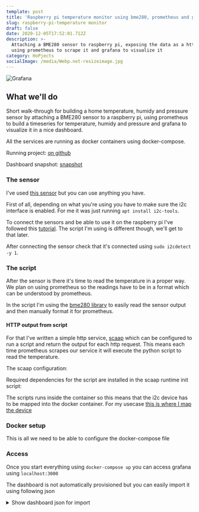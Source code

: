 ```yaml
---
template: post
title: 'Raspberry pi temperature monitor using bme280, prometheus and grafana'
slug: raspberry-pi-temperature monitor
draft: false
date: 2020-12-05T17:52:01.712Z
description: >-
  Attaching a BME280 sensor to raspberry pi, exposing the data as a http server,
  using prometheus to scrape it and grafana to visualize it 
category: HoPjects
socialImage: /media/Webp.net-resizeimage.jpg
---
```

![Grafana](/media/Webp.net-resizeimage.jpg)

## What we'll do

Short walk-through for building a home temperature, humidy and pressure sensor by attaching a BME280 sensor to a raspberry pi, using prometheus to build a timeseries for temperature, humidy and pressure and grafana to visualize it in a nice dashboard.  

All the services are running as docker containers using docker-compose.

Running project: [on github](https://github.com/ecyshor/pi-temperature-monitor)

Dashboard snapshot: [snapshot](https://snapshot.raintank.io/dashboard/snapshot/yq6Zq5gh3URdh0LC7p0Wo5l0QGRToEgb)

### The sensor

I've used [this sensor](https://www.amazon.de/-/en/gp/product/B07FS95JXT/ref=ppx_yo_dt_b_asin_title_o01_s00?ie=UTF8&psc=1) but you can use anything you have.

First of all, depending on what you're using you have to make sure the i2c interface is enabled. For me it was just running  `apt install i2c-tools`.

To connect the sensors and be able to use it on the raspberry pi I've followed this [tutorial](https://www.raspberrypi-spy.co.uk/2016/07/using-bme280-i2c-temperature-pressure-sensor-in-python/). The script I'm using is different though, we'll get to that later.

After connecting the sensor check that it's connected using `sudo i2cdetect -y 1`.

### The script

After the sensor is there it's time to read the temperature in a proper way. We plan on using prometheus so the readings have to be in a format which can be understood by prometheus.

In the script I'm using the [bme280 library](https://github.com/rm-hull/bme280) to easily read the sensor output and then manually format it for prometheus.

 <script src="https://gist-it.appspot.com/https://github.com/ecyshor/pi-temperature-monitor/blob/main/read-temp.py"></script>

#### HTTP output from script

For that I've written a simple http service, [scaap](https://github.com/ecyshor/scaap/) which can be configured to run a script and return the output for each http request. This means each time prometheus scrapes our service it will execute the python script to read the temperature.

The scaap configuration:

 <script src="https://gist-it.appspot.com/https://github.com/ecyshor/pi-temperature-monitor/blob/main/scaap.toml"></script>

Required dependencies for the script are installed in the scaap runtime init script:

 <script src="https://gist-it.appspot.com/https://github.com/ecyshor/pi-temperature-monitor/blob/main/init-runtime.sh"></script>

The scripts runs inside the container so this means that the i2c device has to be mapped into the docker container. For my usecase [this is where I map the device](https://github.com/ecyshor/pi-temperature-monitor/blob/main/docker-compose.yml#L37) 

### Docker setup

This is all we need to be able to configure the docker-compose file

 <script src="https://gist-it.appspot.com/https://github.com/ecyshor/pi-temperature-monitor/blob/main/docker-compose.yml"></script>

### Access

Once you start everything using `docker-compose up` you can access grafana using `localhost:3000`

The dashboard is not automatically provisioned but you can easily import it using following json

<details>
  <summary>Show dashboard json for import</summary>
  
<script src="https://gist.github.com/ecyshor/d97d520fbfb161a9f7c7370528ed9c87.js"></script>

</details>

